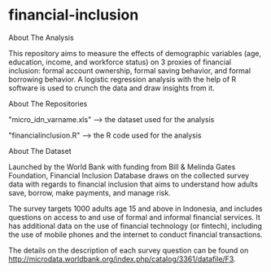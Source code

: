# financial-inclusion
About The Analysis

This repository aims to measure the effects of demographic variables (age, education, income, and workforce status) on 3 proxies of financial inclusion: formal account ownership, formal saving behavior, and formal borrowing behavior. A logistic regression analysis with the help of R software is used to crunch the data and draw insights from it.

About The Repositories

"micro_idn_varname.xls" --> the dataset used for the analysis

"financialinclusion.R" --> the R code used for the analysis

About The Dataset

Launched by the World Bank with funding from Bill & Melinda Gates Foundation, Financial Inclusion Database draws on the collected survey data with regards to financial inclusion that aims to understand how adults save, borrow, make payments, and manage risk. 

The survey targets 1000 adults age 15 and above in Indonesia, and includes questions on access to and use of formal and informal financial services. It has additional data on the use of financial technology (or fintech), including the use of mobile phones and the internet to conduct financial transactions.

The details on the description of each survey question can be found on http://microdata.worldbank.org/index.php/catalog/3361/datafile/F3.
